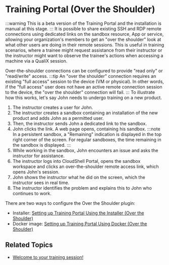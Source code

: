 # Training Portal (Over the Shoulder)
:::warning
This is a beta version of the Training Portal and the installation is manual at this stage.
:::
It is possible to share existing SSH and RDP remote connections using dedicated links on the sandbox resource, App or service, allowing your organization's members to get an "over the shoulder" look at what other users are doing in their remote sessions. This is useful in training scenarios, where a trainee might request assistance from their instructor or the instructor might want to observe the trainee's actions when accessing a machine via a QualiX session.

Over-the-shoulder connections can be configured to provide "read only" or "read/write" access.
:::tip
An "over the shoulder" connection requires an existing "full access" session to the device (VM or physical). In other words, if the "full access" user does not have an active remote connection session to the device, the "over the shoulder" connection will fail.
:::
To illustrate how this works, let's say John needs to undergo training on a new product.

1. The instructor creates a user for John.
2. The instructor creates a sandbox containing an installation of the new product and adds John as a permitted user.
3. Then, the instructor sends John a dedicated link to the sandbox.
4. John clicks the link. A web page opens, containing his sandbox.
    :::note
    In a persistent sandbox, a "Remaining" indication is displayed in the top right corner of the screen. For regular sandboxes, the time remaining in the sandbox is displayed.
    :::
5. While working in the sandbox, John encounters an issue and asks the instructor for assistance.
6. The instructor logs into CloudShell Portal, opens the sandbox workspace and clicks an over-the-shoulder remote access link, which opens John's session.
7. John shows the instructor what he did on the screen, which the instructor sees in real time.
8. The instructor identifies the problem and explains this to John who continues to work.

There are two ways to configure the Over the Shoulder plugin:

- Installer: [Setting up Training Portal Using the Installer (Over the Shoulder)](./setting-up-using-installer.md)
- Docker image: [Setting up Training Portal Using Docker (Over the Shoulder)](./setting-up-using-docker.md)

## Related Topics

- [Welcome to your training session!](./welcome-to-your-training-session.md)